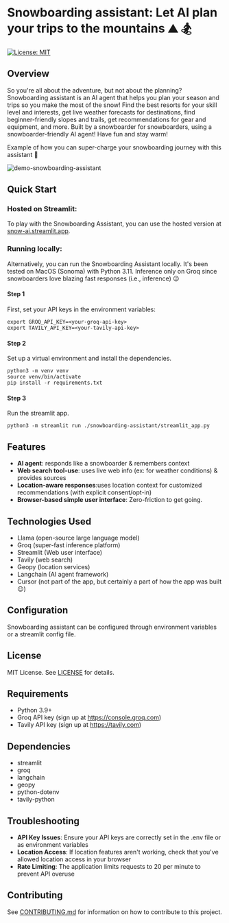 # Snowboarding assistant: Let AI plan your trips to the mountains :mountain: :snowboarder:

[![License: MIT](https://img.shields.io/badge/License-MIT-yellow.svg)](https://opensource.org/licenses/MIT)

## Overview
So you're all about the adventure, but not about the planning? Snowboarding assistant is an AI agent that helps you plan your season and trips so you make the most of the snow! Find the best resorts for your skill level and interests, get live weather forecasts for destinations, find beginner-friendly slopes and trails, get recommendations for gear and equipment, and more. Built by a snowboarder for snowboarders, using a snowboarder-friendly AI agent! Have fun and stay warm!

Example of how you can super-charge your snowboarding journey with this assistant :rocket:

![demo-snowboarding-assistant](https://github.com/user-attachments/assets/75ee42b3-849f-4679-adc5-65b6e1bfc906)

## Quick Start
### Hosted on Streamlit:

To play with the Snowboarding Assistant, you can use the hosted version at [snow-ai.streamlit.app](https://snow-ai.streamlit.app).

### Running locally:

Alternatively, you can run the Snowboarding Assistant locally. It's been tested on MacOS (Sonoma) with Python 3.11. Inference only on Groq since snowboarders love blazing fast responses (i.e., inference) :wink:
#### Step 1
First, set your API keys in the environment variables:
```
export GROQ_API_KEY=<your-groq-api-key>
export TAVILY_API_KEY=<your-tavily-api-key>
```

#### Step 2
Set up a virtual environment and install the dependencies.
```
python3 -m venv venv
source venv/bin/activate
pip install -r requirements.txt
```

#### Step 3
Run the streamlit app.
```
python3 -m streamlit run ./snowboarding-assistant/streamlit_app.py
```

## Features
- **AI agent**: responds like a snowboarder & remembers context
- **Web search tool-use**: uses live web info (ex: for weather conditions) & provides sources
- **Location-aware responses**:uses location context for customized recommendations (with explicit consent/opt-in)
- **Browser-based simple user interface**: Zero-friction to get going.

## Technologies Used
- Llama (open-source large language model)
- Groq (super-fast inference platform)
- Streamlit (Web user interface)
- Tavily (web search)
- Geopy (location services)
- Langchain (AI agent framework)
- Cursor (not part of the app, but certainly a part of how the app was built :wink:)

## Configuration
Snowboarding assistant can be configured through environment variables or a streamlit config file.

## License
MIT License. See [LICENSE](LICENSE) for details.

## Requirements
- Python 3.9+
- Groq API key (sign up at https://console.groq.com)
- Tavily API key (sign up at https://tavily.com)

## Dependencies
- streamlit
- groq
- langchain
- geopy
- python-dotenv
- tavily-python

## Troubleshooting
- **API Key Issues**: Ensure your API keys are correctly set in the .env file or as environment variables
- **Location Access**: If location features aren't working, check that you've allowed location access in your browser
- **Rate Limiting**: The application limits requests to 20 per minute to prevent API overuse

## Contributing
See [CONTRIBUTING.md](CONTRIBUTING.md) for information on how to contribute to this project.

